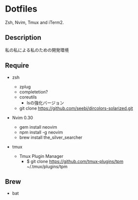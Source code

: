 # Dotfiles
Zsh, Nvim, Tmux and iTerm2.

## Description
私の私による私のための開発環境

## Require
* zsh
  - zplug
  - completetion?
  - coreutils
    + lsの強化バージョン
  - git clone https://github.com/seebi/dircolors-solarized.git

* Nvim 0.30
  - gem install neovim
  - npm install -g neovim
  - brew install the_silver_searcher

* tmux
  - Tmux Plugin Manager
    + $ git clone https://github.com/tmux-plugins/tpm ~/.tmux/plugins/tpm

## Brew
* bat
